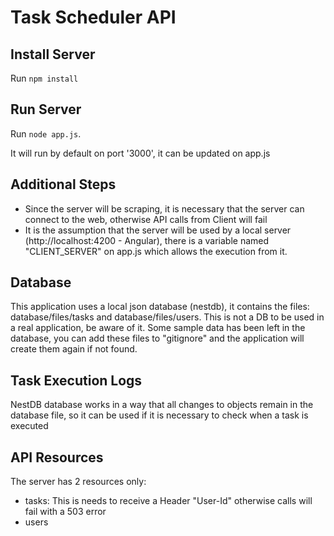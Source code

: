# Task Scheduler API

## Install Server

Run `npm install`

## Run Server

Run `node app.js`.

It will run by default on port '3000', it can be updated on app.js

## Additional Steps

- Since the server will be scraping, it is necessary that the server can connect to the web, otherwise API calls from Client will fail
- It is the assumption that the server will be used by a local server (http://localhost:4200 - Angular), there is a variable named "CLIENT_SERVER" on app.js which allows the execution from it.

## Database

This application uses a local json database (nestdb), it contains the files: database/files/tasks and database/files/users. This is not a DB to be used in a real application, be aware of it.
Some sample data has been left in the database, you can add these files to "gitignore" and the application will create them again if not found.

## Task Execution Logs

NestDB database works in a way that all changes to objects remain in the database file, so it can be used if it is necessary to check when a task is executed

## API Resources

The server has 2 resources only:
- tasks: This is needs to receive a Header "User-Id" otherwise calls will fail with a 503 error
- users